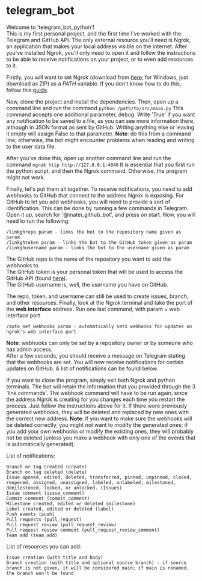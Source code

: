 # telegram_bot

Welcome to 'telegram_bot_python'!\
This is my first personal project, and the first time I've worked with the
Telegram and GitHub API. The only external resource you'll need is Ngrok, an application that makes your local
address visible on the internet. After you've installed Ngrok, you'll only need to open it and follow the instructions
to be able to receive notifications on your project, or to even add resources to it.


Firstly, you will want to set Ngrok (download from [here](https://ngrok.com/download); for Windows, just download as ZIP) as a $PATH$ variable. 
If you don't know how to do this, follow this [guide](https://www.educative.io/answers/how-to-add-an-application-path-to-system-environment-variables).

Now, clone the project and install the dependencies. Then, open up a command line and run the command
```python /path/to/src/main.py```
This command accepts one additional parameter, debug. Write 'True' if you want any notification to be saved to a file,
as you can see more information there, although in JSON format as sent by GitHub. Writing anything else or leaving it
empty will assign False to that parameter.
**Note**: do this from a command line; otherwise, the bot might encounter problems when reading and writing to the user data file.

After you've done this, open up another command line and run the command
```ngrok http http://127.0.0.1:4040```
It is essential that you first run the python script, and then the Ngrok command. Otherwise, the program might not work.

Finally, let's put them all together. To receive notifications, you need to add webhooks to GitHub that connect
to the address Ngrok is exposing. For GitHub to let you add webhooks, you will need to provide a sort of identification.
This can be done by running a few commands in Telegram.
Open it up, search for '@matei_github_bot', and press on start. Now, you will need to run the following:
```
/linkghrepo param - links the bot to the repository name given as param
/linkghtoken param - links the bot to the GitHub token given as param
/linkghusername param - links the bot to the username given as param
```
The GitHub repo is the name of the repository you want to add the webhooks to.\
The GitHub token is your personal token that will be used to access the GitHub API (found [here](https://github.com/settings/tokens)).\
The GitHub username is, well, the username you have on GitHub.

The repo, token, and username can still be used to create issues, branch, and other resources.
Finally, look at the Ngrok terminal and take the port of the **web interface** address.
Run one last command, with param = web interface port
```
/auto_set_webhooks param - automatically sets webhooks for updates on ngrok's web interface port
```
**Note**: webhooks can only be set by a repository owner or by someone who has admin access.\
After a few seconds, you should receive a message on Telegram stating that the webhooks are set. You will now receive
notifications for certain updates on GitHub. A list of notifications can be found below.

If you want to close the program, simply exit both Ngrok and python terminals. The bot will retain the information that
you provided through the 3 'link commands'. The webhook command will have to be run again, since the address Ngrok
is creating for you changes each time you restart the process. Just follow the instructions above for it. If there were
previously generated webhooks, they will be deleted and replaced by new ones with the correct new address.
**Note**: if you want to make sure the webhooks will be deleted correctly, you might not want to modify the generated ones;
if you add your own webhooks or modify the existing ones, they will probably not be deleted (unless you make a webhook
with only one of the events that is automatically generated).

List of notifications:
```
Branch or tag created (create)
Branch or tag deleted (delete)
Issue opened, edited, deleted, transferred, pinned, unpinned, closed, reopened, assigned, unassigned, labeled, unlabeled, milestoned, demilestoned, locked, or unlocked. (Issues)
Issue comment (issue_comment)
Commit comment (commit_comment)
Milestone created, edited or deleted (milestone)
Label created, edited or deleted (label)
Push events (push)
Pull requests (pull_request)
Pull request review (pull_request_review)
Pull request review comment (pull_request_review_comment)
Team add (team_add)
```

List of resources you can add:
```
Issue creation (with title and body)
Branch creation (with title and optional source branch) - if source branch is not given, it will be considered main; if main is renamed, the branch won't be found
```
